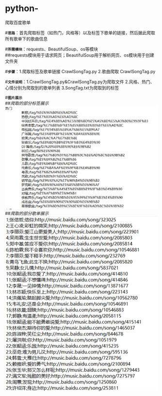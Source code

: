 # python-
爬取百度歌单


#**`思路`**：首先爬取标签（如热门，风格等）以及标签下歌单的链接，然后据此爬取所有歌单下的歌曲信息


#**`所需模块`**：requests、BeautifulSoup、os等模块  
 ##requests模块用于请求网页；BeautifulSoup用于解析网页、os模块用于创建文件夹

#**`步骤`**：1.爬取标签及歌单链接 CrawlSongTag.py
     2.歌曲爬取 CrawlSongTag.py

#**`文件说明`**：1.CrawlSongTag.py&CrawlSongTag.py为爬取文件 2.风格、热门、心情分别为爬取到的歌单列表  3.SongTag.txt为爬取到的标签

#**`图片展示`**  
##*爬取的部分标签展示*  
![爬取的标签](https://github.com/shuchangFrances/python-/blob/master/%E6%88%AA%E5%9B%BE%E5%B1%95%E7%A4%BA/%E6%A0%87%E7%AD%BE.png)  
##*爬取的部分歌单展示*  
![爬取的部分歌单](https://github.com/shuchangFrances/python-/blob/master/%E6%88%AA%E5%9B%BE%E5%B1%95%E7%A4%BA/%E6%AD%8C%E5%8D%95.png)
